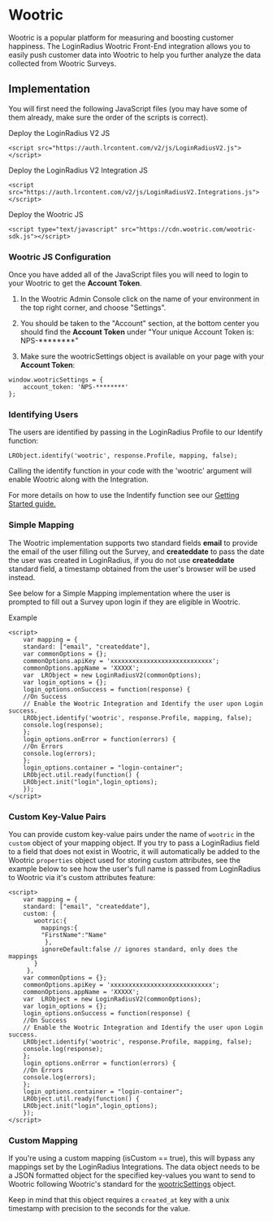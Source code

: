 # Wootric

Wootric is a popular platform for measuring and boosting customer happiness. The LoginRadius Wootric Front-End integration allows you to easily push customer data into Wootric to help you further analyze the data collected from Wootric Surveys.


## Implementation

You will first need the following JavaScript files (you may have some of them already, make sure the order of the scripts is correct).

Deploy the LoginRadius V2 JS

```
<script src="https://auth.lrcontent.com/v2/js/LoginRadiusV2.js"></script>
```

Deploy the LoginRadius V2 Integration JS

```
<script src="https://auth.lrcontent.com/v2/js/LoginRadiusV2.Integrations.js"></script>
```

Deploy the Wootric JS

```
<script type="text/javascript" src="https://cdn.wootric.com/wootric-sdk.js"></script>
```


### Wootric JS Configuration

Once you have added all of the JavaScript files you will need to login to your Wootric to get the **Account Token**.

1. In the Wootric Admin Console click on the name of your environment in the top right corner, and choose "Settings".

2. You should be taken to the "Account" section, at the bottom center you should find the **Account Token** under "Your unique Account Token is: NPS-********" 

3. Make sure the wootricSettings object is available on your page with your **Account Token**:

```
window.wootricSettings = {
    account_token: 'NPS-********'
};
```

### Identifying Users

The users are identified by passing in the LoginRadius Profile to our Identify function:

`LRObject.identify('wootric', response.Profile, mapping, false);`

Calling the identify function in your code with the 'wootric' argument will enable Wootric along with the Integration.

For more details on how to use the Indentify function see our [Getting Started guide.](https://www.loginradius.com/docs/api/v2/integrations/getting-started)


### Simple Mapping 

The Wootric implementation supports two standard fields **email** to provide the email of the user filling out the Survey, and **createddate** to pass the date the user was created in LoginRadius, if you do not use **createddate** standard field, a timestamp obtained from the user's browser will be used instead.


See below for a Simple Mapping implementation where the user is prompted to fill out a Survey upon login if they are eligible in Wootric.

Example

```
<script>
    var mapping = {
    standard: ["email", "createddate"],
    var commonOptions = {};
    commonOptions.apiKey = 'xxxxxxxxxxxxxxxxxxxxxxxxxxxx';
    commonOptions.appName = 'XXXXX';
    var  LRObject = new LoginRadiusV2(commonOptions);
    var login_options = {};
    login_options.onSuccess = function(response) {
    //On Success
    // Enable the Wootric Integration and Identify the user upon Login success.
    LRObject.identify('wootric', response.Profile, mapping, false);
    console.log(response);
    };
    login_options.onError = function(errors) {
    //On Errors
    console.log(errors);
    };
    login_options.container = "login-container";
    LRObject.util.ready(function() {
    LRObject.init("login",login_options);
    });
</script>
```

### Custom Key-Value Pairs

You can provide custom key-value pairs under the name of `wootric` in the `custom` object of your mapping object. If you try to pass a LoginRadius field to a field that does not exist in Wootric, it will automatically be added to the Wootric `properties` object used for storing custom attributes, see the example below to see how the user's full name is passed from LoginRadius to Wootric via it's custom attributes feature:


```
<script>
    var mapping = {
    standard: ["email", "createddate"],
    custom: {
       wootric:{
         mappings:{
         "FirstName":"Name"
          },
         ignoreDefault:false // ignores standard, only does the mappings
       }
     },
    var commonOptions = {};
    commonOptions.apiKey = 'xxxxxxxxxxxxxxxxxxxxxxxxxxxx';
    commonOptions.appName = 'XXXXX';
    var  LRObject = new LoginRadiusV2(commonOptions);
    var login_options = {};
    login_options.onSuccess = function(response) {
    //On Success
    // Enable the Wootric Integration and Identify the user upon Login success.
    LRObject.identify('wootric', response.Profile, mapping, false);
    console.log(response);
    };
    login_options.onError = function(errors) {
    //On Errors
    console.log(errors);
    };
    login_options.container = "login-container";
    LRObject.util.ready(function() {
    LRObject.init("login",login_options);
    });
</script>
```


### Custom Mapping

If you're using a custom mapping (isCustom == true), this will bypass any mappings set by the LoginRadius Integrations. The data object needs to be a JSON formatted object for the specified key-values you want to send to Wootric following Wootric's standard for the [wootricSettings](http://docs.wootric.com/javascript) object.

Keep in mind that this object requires a `created_at` key with a unix timestamp with precision to the seconds for the value.















